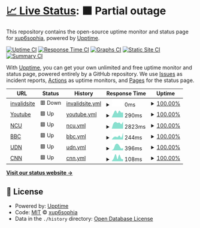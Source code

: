 # [📈 Live Status](https://xup6sophia.github.io/upptime): <!--live status--> **🟧 Partial outage**

This repository contains the open-source uptime monitor and status page for [xup6sophia](https://xup6sophia.github.io/upptime), powered by [Upptime](https://github.com/upptime/upptime).

[![Uptime CI](https://github.com/xup6sophia/upptime/workflows/Uptime%20CI/badge.svg)](https://github.com/xup6sophia/upptime/actions?query=workflow%3A%22Uptime+CI%22)
[![Response Time CI](https://github.com/xup6sophia/upptime/workflows/Response%20Time%20CI/badge.svg)](https://github.com/xup6sophia/upptime/actions?query=workflow%3A%22Response+Time+CI%22)
[![Graphs CI](https://github.com/xup6sophia/upptime/workflows/Graphs%20CI/badge.svg)](https://github.com/xup6sophia/upptime/actions?query=workflow%3A%22Graphs+CI%22)
[![Static Site CI](https://github.com/xup6sophia/upptime/workflows/Static%20Site%20CI/badge.svg)](https://github.com/xup6sophia/upptime/actions?query=workflow%3A%22Static+Site+CI%22)
[![Summary CI](https://github.com/xup6sophia/upptime/workflows/Summary%20CI/badge.svg)](https://github.com/xup6sophia/upptime/actions?query=workflow%3A%22Summary+CI%22)

With [Upptime](https://upptime.js.org), you can get your own unlimited and free uptime monitor and status page, powered entirely by a GitHub repository. We use [Issues](https://github.com/xup6sophia/upptime/issues) as incident reports, [Actions](https://github.com/xup6sophia/upptime/actions) as uptime monitors, and [Pages](https://xup6sophia.github.io/upptime) for the status page.

<!--start: status pages-->
<!-- This summary is generated by Upptime (https://github.com/upptime/upptime) -->
<!-- Do not edit this manually, your changes will be overwritten -->
<!-- prettier-ignore -->
| URL | Status | History | Response Time | Uptime |
| --- | ------ | ------- | ------------- | ------ |
| <img alt="" src="https://favicons.githubusercontent.com/thikkf356hfkkkkkkkkk.com" height="13"> [invalidsite](https://thikkf356hfkkkkkkkkk.com/) | 🟥 Down | [invalidsite.yml](https://github.com/xup6sophia/upptime/commits/HEAD/history/invalidsite.yml) | <details><summary><img alt="Response time graph" src="./graphs/invalidsite/response-time-week.png" height="20"> 0ms</summary><br><a href="https://xup6sophia.github.io/upptime/history/invalidsite"><img alt="Response time 0" src="https://img.shields.io/endpoint?url=https%3A%2F%2Fraw.githubusercontent.com%2Fxup6sophia%2Fupptime%2FHEAD%2Fapi%2Finvalidsite%2Fresponse-time.json"></a><br><a href="https://xup6sophia.github.io/upptime/history/invalidsite"><img alt="24-hour response time 0" src="https://img.shields.io/endpoint?url=https%3A%2F%2Fraw.githubusercontent.com%2Fxup6sophia%2Fupptime%2FHEAD%2Fapi%2Finvalidsite%2Fresponse-time-day.json"></a><br><a href="https://xup6sophia.github.io/upptime/history/invalidsite"><img alt="7-day response time 0" src="https://img.shields.io/endpoint?url=https%3A%2F%2Fraw.githubusercontent.com%2Fxup6sophia%2Fupptime%2FHEAD%2Fapi%2Finvalidsite%2Fresponse-time-week.json"></a><br><a href="https://xup6sophia.github.io/upptime/history/invalidsite"><img alt="30-day response time 0" src="https://img.shields.io/endpoint?url=https%3A%2F%2Fraw.githubusercontent.com%2Fxup6sophia%2Fupptime%2FHEAD%2Fapi%2Finvalidsite%2Fresponse-time-month.json"></a><br><a href="https://xup6sophia.github.io/upptime/history/invalidsite"><img alt="1-year response time 0" src="https://img.shields.io/endpoint?url=https%3A%2F%2Fraw.githubusercontent.com%2Fxup6sophia%2Fupptime%2FHEAD%2Fapi%2Finvalidsite%2Fresponse-time-year.json"></a></details> | <details><summary><a href="https://xup6sophia.github.io/upptime/history/invalidsite">100.00%</a></summary><a href="https://xup6sophia.github.io/upptime/history/invalidsite"><img alt="All-time uptime 100.00%" src="https://img.shields.io/endpoint?url=https%3A%2F%2Fraw.githubusercontent.com%2Fxup6sophia%2Fupptime%2FHEAD%2Fapi%2Finvalidsite%2Fuptime.json"></a><br><a href="https://xup6sophia.github.io/upptime/history/invalidsite"><img alt="24-hour uptime 100.00%" src="https://img.shields.io/endpoint?url=https%3A%2F%2Fraw.githubusercontent.com%2Fxup6sophia%2Fupptime%2FHEAD%2Fapi%2Finvalidsite%2Fuptime-day.json"></a><br><a href="https://xup6sophia.github.io/upptime/history/invalidsite"><img alt="7-day uptime 100.00%" src="https://img.shields.io/endpoint?url=https%3A%2F%2Fraw.githubusercontent.com%2Fxup6sophia%2Fupptime%2FHEAD%2Fapi%2Finvalidsite%2Fuptime-week.json"></a><br><a href="https://xup6sophia.github.io/upptime/history/invalidsite"><img alt="30-day uptime 100.00%" src="https://img.shields.io/endpoint?url=https%3A%2F%2Fraw.githubusercontent.com%2Fxup6sophia%2Fupptime%2FHEAD%2Fapi%2Finvalidsite%2Fuptime-month.json"></a><br><a href="https://xup6sophia.github.io/upptime/history/invalidsite"><img alt="1-year uptime 100.00%" src="https://img.shields.io/endpoint?url=https%3A%2F%2Fraw.githubusercontent.com%2Fxup6sophia%2Fupptime%2FHEAD%2Fapi%2Finvalidsite%2Fuptime-year.json"></a></details>
| <img alt="" src="https://favicons.githubusercontent.com/www.youtube.com" height="13"> [Youtube](https://www.youtube.com/) | 🟩 Up | [youtube.yml](https://github.com/xup6sophia/upptime/commits/HEAD/history/youtube.yml) | <details><summary><img alt="Response time graph" src="./graphs/youtube/response-time-week.png" height="20"> 290ms</summary><br><a href="https://xup6sophia.github.io/upptime/history/youtube"><img alt="Response time 285" src="https://img.shields.io/endpoint?url=https%3A%2F%2Fraw.githubusercontent.com%2Fxup6sophia%2Fupptime%2FHEAD%2Fapi%2Fyoutube%2Fresponse-time.json"></a><br><a href="https://xup6sophia.github.io/upptime/history/youtube"><img alt="24-hour response time 338" src="https://img.shields.io/endpoint?url=https%3A%2F%2Fraw.githubusercontent.com%2Fxup6sophia%2Fupptime%2FHEAD%2Fapi%2Fyoutube%2Fresponse-time-day.json"></a><br><a href="https://xup6sophia.github.io/upptime/history/youtube"><img alt="7-day response time 290" src="https://img.shields.io/endpoint?url=https%3A%2F%2Fraw.githubusercontent.com%2Fxup6sophia%2Fupptime%2FHEAD%2Fapi%2Fyoutube%2Fresponse-time-week.json"></a><br><a href="https://xup6sophia.github.io/upptime/history/youtube"><img alt="30-day response time 285" src="https://img.shields.io/endpoint?url=https%3A%2F%2Fraw.githubusercontent.com%2Fxup6sophia%2Fupptime%2FHEAD%2Fapi%2Fyoutube%2Fresponse-time-month.json"></a><br><a href="https://xup6sophia.github.io/upptime/history/youtube"><img alt="1-year response time 285" src="https://img.shields.io/endpoint?url=https%3A%2F%2Fraw.githubusercontent.com%2Fxup6sophia%2Fupptime%2FHEAD%2Fapi%2Fyoutube%2Fresponse-time-year.json"></a></details> | <details><summary><a href="https://xup6sophia.github.io/upptime/history/youtube">100.00%</a></summary><a href="https://xup6sophia.github.io/upptime/history/youtube"><img alt="All-time uptime 100.00%" src="https://img.shields.io/endpoint?url=https%3A%2F%2Fraw.githubusercontent.com%2Fxup6sophia%2Fupptime%2FHEAD%2Fapi%2Fyoutube%2Fuptime.json"></a><br><a href="https://xup6sophia.github.io/upptime/history/youtube"><img alt="24-hour uptime 100.00%" src="https://img.shields.io/endpoint?url=https%3A%2F%2Fraw.githubusercontent.com%2Fxup6sophia%2Fupptime%2FHEAD%2Fapi%2Fyoutube%2Fuptime-day.json"></a><br><a href="https://xup6sophia.github.io/upptime/history/youtube"><img alt="7-day uptime 100.00%" src="https://img.shields.io/endpoint?url=https%3A%2F%2Fraw.githubusercontent.com%2Fxup6sophia%2Fupptime%2FHEAD%2Fapi%2Fyoutube%2Fuptime-week.json"></a><br><a href="https://xup6sophia.github.io/upptime/history/youtube"><img alt="30-day uptime 100.00%" src="https://img.shields.io/endpoint?url=https%3A%2F%2Fraw.githubusercontent.com%2Fxup6sophia%2Fupptime%2FHEAD%2Fapi%2Fyoutube%2Fuptime-month.json"></a><br><a href="https://xup6sophia.github.io/upptime/history/youtube"><img alt="1-year uptime 100.00%" src="https://img.shields.io/endpoint?url=https%3A%2F%2Fraw.githubusercontent.com%2Fxup6sophia%2Fupptime%2FHEAD%2Fapi%2Fyoutube%2Fuptime-year.json"></a></details>
| <img alt="" src="https://favicons.githubusercontent.com/www.ncu.edu.tw" height="13"> [NCU](https://www.ncu.edu.tw/tw/) | 🟩 Up | [ncu.yml](https://github.com/xup6sophia/upptime/commits/HEAD/history/ncu.yml) | <details><summary><img alt="Response time graph" src="./graphs/ncu/response-time-week.png" height="20"> 2823ms</summary><br><a href="https://xup6sophia.github.io/upptime/history/ncu"><img alt="Response time 2414" src="https://img.shields.io/endpoint?url=https%3A%2F%2Fraw.githubusercontent.com%2Fxup6sophia%2Fupptime%2FHEAD%2Fapi%2Fncu%2Fresponse-time.json"></a><br><a href="https://xup6sophia.github.io/upptime/history/ncu"><img alt="24-hour response time 2385" src="https://img.shields.io/endpoint?url=https%3A%2F%2Fraw.githubusercontent.com%2Fxup6sophia%2Fupptime%2FHEAD%2Fapi%2Fncu%2Fresponse-time-day.json"></a><br><a href="https://xup6sophia.github.io/upptime/history/ncu"><img alt="7-day response time 2823" src="https://img.shields.io/endpoint?url=https%3A%2F%2Fraw.githubusercontent.com%2Fxup6sophia%2Fupptime%2FHEAD%2Fapi%2Fncu%2Fresponse-time-week.json"></a><br><a href="https://xup6sophia.github.io/upptime/history/ncu"><img alt="30-day response time 2414" src="https://img.shields.io/endpoint?url=https%3A%2F%2Fraw.githubusercontent.com%2Fxup6sophia%2Fupptime%2FHEAD%2Fapi%2Fncu%2Fresponse-time-month.json"></a><br><a href="https://xup6sophia.github.io/upptime/history/ncu"><img alt="1-year response time 2414" src="https://img.shields.io/endpoint?url=https%3A%2F%2Fraw.githubusercontent.com%2Fxup6sophia%2Fupptime%2FHEAD%2Fapi%2Fncu%2Fresponse-time-year.json"></a></details> | <details><summary><a href="https://xup6sophia.github.io/upptime/history/ncu">100.00%</a></summary><a href="https://xup6sophia.github.io/upptime/history/ncu"><img alt="All-time uptime 100.00%" src="https://img.shields.io/endpoint?url=https%3A%2F%2Fraw.githubusercontent.com%2Fxup6sophia%2Fupptime%2FHEAD%2Fapi%2Fncu%2Fuptime.json"></a><br><a href="https://xup6sophia.github.io/upptime/history/ncu"><img alt="24-hour uptime 100.00%" src="https://img.shields.io/endpoint?url=https%3A%2F%2Fraw.githubusercontent.com%2Fxup6sophia%2Fupptime%2FHEAD%2Fapi%2Fncu%2Fuptime-day.json"></a><br><a href="https://xup6sophia.github.io/upptime/history/ncu"><img alt="7-day uptime 100.00%" src="https://img.shields.io/endpoint?url=https%3A%2F%2Fraw.githubusercontent.com%2Fxup6sophia%2Fupptime%2FHEAD%2Fapi%2Fncu%2Fuptime-week.json"></a><br><a href="https://xup6sophia.github.io/upptime/history/ncu"><img alt="30-day uptime 100.00%" src="https://img.shields.io/endpoint?url=https%3A%2F%2Fraw.githubusercontent.com%2Fxup6sophia%2Fupptime%2FHEAD%2Fapi%2Fncu%2Fuptime-month.json"></a><br><a href="https://xup6sophia.github.io/upptime/history/ncu"><img alt="1-year uptime 100.00%" src="https://img.shields.io/endpoint?url=https%3A%2F%2Fraw.githubusercontent.com%2Fxup6sophia%2Fupptime%2FHEAD%2Fapi%2Fncu%2Fuptime-year.json"></a></details>
| <img alt="" src="https://favicons.githubusercontent.com/www.bbc.com" height="13"> [BBC](https://www.bbc.com/news) | 🟩 Up | [bbc.yml](https://github.com/xup6sophia/upptime/commits/HEAD/history/bbc.yml) | <details><summary><img alt="Response time graph" src="./graphs/bbc/response-time-week.png" height="20"> 244ms</summary><br><a href="https://xup6sophia.github.io/upptime/history/bbc"><img alt="Response time 250" src="https://img.shields.io/endpoint?url=https%3A%2F%2Fraw.githubusercontent.com%2Fxup6sophia%2Fupptime%2FHEAD%2Fapi%2Fbbc%2Fresponse-time.json"></a><br><a href="https://xup6sophia.github.io/upptime/history/bbc"><img alt="24-hour response time 191" src="https://img.shields.io/endpoint?url=https%3A%2F%2Fraw.githubusercontent.com%2Fxup6sophia%2Fupptime%2FHEAD%2Fapi%2Fbbc%2Fresponse-time-day.json"></a><br><a href="https://xup6sophia.github.io/upptime/history/bbc"><img alt="7-day response time 244" src="https://img.shields.io/endpoint?url=https%3A%2F%2Fraw.githubusercontent.com%2Fxup6sophia%2Fupptime%2FHEAD%2Fapi%2Fbbc%2Fresponse-time-week.json"></a><br><a href="https://xup6sophia.github.io/upptime/history/bbc"><img alt="30-day response time 250" src="https://img.shields.io/endpoint?url=https%3A%2F%2Fraw.githubusercontent.com%2Fxup6sophia%2Fupptime%2FHEAD%2Fapi%2Fbbc%2Fresponse-time-month.json"></a><br><a href="https://xup6sophia.github.io/upptime/history/bbc"><img alt="1-year response time 250" src="https://img.shields.io/endpoint?url=https%3A%2F%2Fraw.githubusercontent.com%2Fxup6sophia%2Fupptime%2FHEAD%2Fapi%2Fbbc%2Fresponse-time-year.json"></a></details> | <details><summary><a href="https://xup6sophia.github.io/upptime/history/bbc">100.00%</a></summary><a href="https://xup6sophia.github.io/upptime/history/bbc"><img alt="All-time uptime 100.00%" src="https://img.shields.io/endpoint?url=https%3A%2F%2Fraw.githubusercontent.com%2Fxup6sophia%2Fupptime%2FHEAD%2Fapi%2Fbbc%2Fuptime.json"></a><br><a href="https://xup6sophia.github.io/upptime/history/bbc"><img alt="24-hour uptime 100.00%" src="https://img.shields.io/endpoint?url=https%3A%2F%2Fraw.githubusercontent.com%2Fxup6sophia%2Fupptime%2FHEAD%2Fapi%2Fbbc%2Fuptime-day.json"></a><br><a href="https://xup6sophia.github.io/upptime/history/bbc"><img alt="7-day uptime 100.00%" src="https://img.shields.io/endpoint?url=https%3A%2F%2Fraw.githubusercontent.com%2Fxup6sophia%2Fupptime%2FHEAD%2Fapi%2Fbbc%2Fuptime-week.json"></a><br><a href="https://xup6sophia.github.io/upptime/history/bbc"><img alt="30-day uptime 100.00%" src="https://img.shields.io/endpoint?url=https%3A%2F%2Fraw.githubusercontent.com%2Fxup6sophia%2Fupptime%2FHEAD%2Fapi%2Fbbc%2Fuptime-month.json"></a><br><a href="https://xup6sophia.github.io/upptime/history/bbc"><img alt="1-year uptime 100.00%" src="https://img.shields.io/endpoint?url=https%3A%2F%2Fraw.githubusercontent.com%2Fxup6sophia%2Fupptime%2FHEAD%2Fapi%2Fbbc%2Fuptime-year.json"></a></details>
| <img alt="" src="https://favicons.githubusercontent.com/udn.com" height="13"> [UDN](https://udn.com/news/index) | 🟩 Up | [udn.yml](https://github.com/xup6sophia/upptime/commits/HEAD/history/udn.yml) | <details><summary><img alt="Response time graph" src="./graphs/udn/response-time-week.png" height="20"> 396ms</summary><br><a href="https://xup6sophia.github.io/upptime/history/udn"><img alt="Response time 372" src="https://img.shields.io/endpoint?url=https%3A%2F%2Fraw.githubusercontent.com%2Fxup6sophia%2Fupptime%2FHEAD%2Fapi%2Fudn%2Fresponse-time.json"></a><br><a href="https://xup6sophia.github.io/upptime/history/udn"><img alt="24-hour response time 224" src="https://img.shields.io/endpoint?url=https%3A%2F%2Fraw.githubusercontent.com%2Fxup6sophia%2Fupptime%2FHEAD%2Fapi%2Fudn%2Fresponse-time-day.json"></a><br><a href="https://xup6sophia.github.io/upptime/history/udn"><img alt="7-day response time 396" src="https://img.shields.io/endpoint?url=https%3A%2F%2Fraw.githubusercontent.com%2Fxup6sophia%2Fupptime%2FHEAD%2Fapi%2Fudn%2Fresponse-time-week.json"></a><br><a href="https://xup6sophia.github.io/upptime/history/udn"><img alt="30-day response time 372" src="https://img.shields.io/endpoint?url=https%3A%2F%2Fraw.githubusercontent.com%2Fxup6sophia%2Fupptime%2FHEAD%2Fapi%2Fudn%2Fresponse-time-month.json"></a><br><a href="https://xup6sophia.github.io/upptime/history/udn"><img alt="1-year response time 372" src="https://img.shields.io/endpoint?url=https%3A%2F%2Fraw.githubusercontent.com%2Fxup6sophia%2Fupptime%2FHEAD%2Fapi%2Fudn%2Fresponse-time-year.json"></a></details> | <details><summary><a href="https://xup6sophia.github.io/upptime/history/udn">100.00%</a></summary><a href="https://xup6sophia.github.io/upptime/history/udn"><img alt="All-time uptime 100.00%" src="https://img.shields.io/endpoint?url=https%3A%2F%2Fraw.githubusercontent.com%2Fxup6sophia%2Fupptime%2FHEAD%2Fapi%2Fudn%2Fuptime.json"></a><br><a href="https://xup6sophia.github.io/upptime/history/udn"><img alt="24-hour uptime 100.00%" src="https://img.shields.io/endpoint?url=https%3A%2F%2Fraw.githubusercontent.com%2Fxup6sophia%2Fupptime%2FHEAD%2Fapi%2Fudn%2Fuptime-day.json"></a><br><a href="https://xup6sophia.github.io/upptime/history/udn"><img alt="7-day uptime 100.00%" src="https://img.shields.io/endpoint?url=https%3A%2F%2Fraw.githubusercontent.com%2Fxup6sophia%2Fupptime%2FHEAD%2Fapi%2Fudn%2Fuptime-week.json"></a><br><a href="https://xup6sophia.github.io/upptime/history/udn"><img alt="30-day uptime 100.00%" src="https://img.shields.io/endpoint?url=https%3A%2F%2Fraw.githubusercontent.com%2Fxup6sophia%2Fupptime%2FHEAD%2Fapi%2Fudn%2Fuptime-month.json"></a><br><a href="https://xup6sophia.github.io/upptime/history/udn"><img alt="1-year uptime 100.00%" src="https://img.shields.io/endpoint?url=https%3A%2F%2Fraw.githubusercontent.com%2Fxup6sophia%2Fupptime%2FHEAD%2Fapi%2Fudn%2Fuptime-year.json"></a></details>
| <img alt="" src="https://favicons.githubusercontent.com/edition.cnn.com" height="13"> [CNN](https://edition.cnn.com/) | 🟩 Up | [cnn.yml](https://github.com/xup6sophia/upptime/commits/HEAD/history/cnn.yml) | <details><summary><img alt="Response time graph" src="./graphs/cnn/response-time-week.png" height="20"> 108ms</summary><br><a href="https://xup6sophia.github.io/upptime/history/cnn"><img alt="Response time 127" src="https://img.shields.io/endpoint?url=https%3A%2F%2Fraw.githubusercontent.com%2Fxup6sophia%2Fupptime%2FHEAD%2Fapi%2Fcnn%2Fresponse-time.json"></a><br><a href="https://xup6sophia.github.io/upptime/history/cnn"><img alt="24-hour response time 147" src="https://img.shields.io/endpoint?url=https%3A%2F%2Fraw.githubusercontent.com%2Fxup6sophia%2Fupptime%2FHEAD%2Fapi%2Fcnn%2Fresponse-time-day.json"></a><br><a href="https://xup6sophia.github.io/upptime/history/cnn"><img alt="7-day response time 108" src="https://img.shields.io/endpoint?url=https%3A%2F%2Fraw.githubusercontent.com%2Fxup6sophia%2Fupptime%2FHEAD%2Fapi%2Fcnn%2Fresponse-time-week.json"></a><br><a href="https://xup6sophia.github.io/upptime/history/cnn"><img alt="30-day response time 127" src="https://img.shields.io/endpoint?url=https%3A%2F%2Fraw.githubusercontent.com%2Fxup6sophia%2Fupptime%2FHEAD%2Fapi%2Fcnn%2Fresponse-time-month.json"></a><br><a href="https://xup6sophia.github.io/upptime/history/cnn"><img alt="1-year response time 127" src="https://img.shields.io/endpoint?url=https%3A%2F%2Fraw.githubusercontent.com%2Fxup6sophia%2Fupptime%2FHEAD%2Fapi%2Fcnn%2Fresponse-time-year.json"></a></details> | <details><summary><a href="https://xup6sophia.github.io/upptime/history/cnn">100.00%</a></summary><a href="https://xup6sophia.github.io/upptime/history/cnn"><img alt="All-time uptime 100.00%" src="https://img.shields.io/endpoint?url=https%3A%2F%2Fraw.githubusercontent.com%2Fxup6sophia%2Fupptime%2FHEAD%2Fapi%2Fcnn%2Fuptime.json"></a><br><a href="https://xup6sophia.github.io/upptime/history/cnn"><img alt="24-hour uptime 100.00%" src="https://img.shields.io/endpoint?url=https%3A%2F%2Fraw.githubusercontent.com%2Fxup6sophia%2Fupptime%2FHEAD%2Fapi%2Fcnn%2Fuptime-day.json"></a><br><a href="https://xup6sophia.github.io/upptime/history/cnn"><img alt="7-day uptime 100.00%" src="https://img.shields.io/endpoint?url=https%3A%2F%2Fraw.githubusercontent.com%2Fxup6sophia%2Fupptime%2FHEAD%2Fapi%2Fcnn%2Fuptime-week.json"></a><br><a href="https://xup6sophia.github.io/upptime/history/cnn"><img alt="30-day uptime 100.00%" src="https://img.shields.io/endpoint?url=https%3A%2F%2Fraw.githubusercontent.com%2Fxup6sophia%2Fupptime%2FHEAD%2Fapi%2Fcnn%2Fuptime-month.json"></a><br><a href="https://xup6sophia.github.io/upptime/history/cnn"><img alt="1-year uptime 100.00%" src="https://img.shields.io/endpoint?url=https%3A%2F%2Fraw.githubusercontent.com%2Fxup6sophia%2Fupptime%2FHEAD%2Fapi%2Fcnn%2Fuptime-year.json"></a></details>

<!--end: status pages-->

[**Visit our status website →**](https://xup6sophia.github.io/upptime)

## 📄 License

- Powered by: [Upptime](https://github.com/upptime/upptime)
- Code: [MIT](./LICENSE) © [xup6sophia](https://xup6sophia.github.io/upptime)
- Data in the `./history` directory: [Open Database License](https://opendatacommons.org/licenses/odbl/1-0/)
